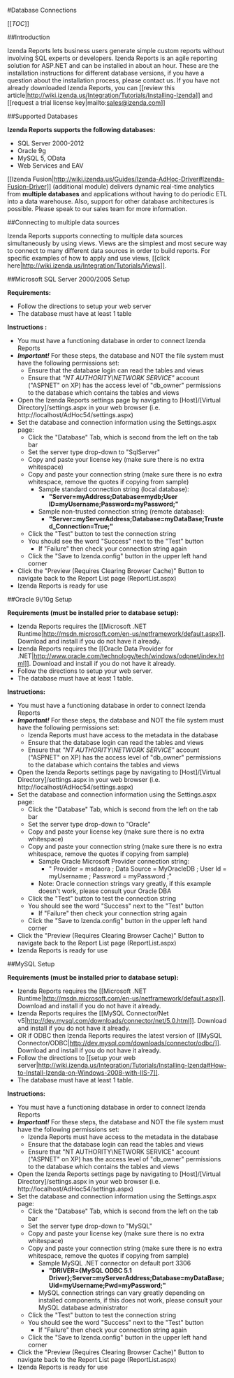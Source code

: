 #Database Connections

[[_TOC_]]

##Introduction

Izenda Reports lets business users generate simple custom reports without involving SQL experts or developers. Izenda Reports is an agile reporting solution for ASP.NET and can be installed in about an hour. These are the installation instructions for different database versions, if you have a question about the installation process, please contact us. If you have not already downloaded Izenda Reports, you can [[review this article|http://wiki.izenda.us/Integration/Tutorials/Installing-Izenda]] and [[request a trial license key|mailto:sales@izenda.com]]

##Supported Databases

**Izenda Reports supports the following databases:**

* SQL Server 2000-2012
* Oracle 9g
* MySQL 5, OData
* Web Services and EAV

[[Izenda Fusion|http://wiki.izenda.us/Guides/Izenda-AdHoc-Driver#Izenda-Fusion-Driver]] (additional module) delivers dynamic real-time analytics from **multiple databases** and applications without having to do periodic ETL into a data warehouse. Also, support for other database architectures is possible. Please speak to our sales team for more information.

##Connecting to multiple data sources

Izenda Reports supports connecting to multiple data sources simultaneously by using views. Views are the simplest and most secure way to connect to many different data sources in order to build reports. For specific examples of how to apply and use views, [[click here|http://wiki.izenda.us/Integration/Tutorials/Views]].

##Microsoft SQL Server 2000/2005 Setup

**Requirements:**

* Follow the directions to setup your web server
* The database must have at least 1 table

**Instructions :**

* You must have a functioning database in order to connect Izenda Reports
* _**Important!**_ For these steps, the database and NOT the file system must have the following permissions set:
  * Ensure that the database login can read the tables and views
  * Ensure that _"NT AUTHORITY\NETWORK SERVICE"_ account ("ASPNET" on XP) has the access level of "db_owner" permissions to the database which contains the tables and views
* Open the Izenda Reports settings page by navigating to [Host]/[Virtual Directory]/settings.aspx in your web browser (i.e. http://localhost/AdHoc54/settings.aspx)
* Set the database and connection information using the Settings.aspx page:
  * Click the "Database" Tab, which is second from the left on the tab bar
  * Set the server type drop-down to "SqlServer"
  * Copy and paste your license key (make sure there is no extra whitespace)
  * Copy and paste your connection string (make sure there is no extra whitespace, remove the quotes if copying from sample)
    * Sample standard connection string (local database):
      * **"Server=myAddress;Database=mydb;User ID=myUsername;Password=myPassword;"**
    * Sample non-trusted connection string (remote database):
      * **"Server=myServerAddress;Database=myDataBase;Trusted_Connection=True;"**
  * Click the "Test" button to test the connection string
  * You should see the word "Success" next to the "Test" button
    * If "Failure" then check your connection string again
  * Click the "Save to Izenda.config" button in the upper left hand corner
* Click the "Preview (Requires Clearing Browser Cache)" Button to navigate back to the Report List page (ReportList.aspx)
* Izenda Reports is ready for use

##Oracle 9i/10g Setup

**Requirements (must be installed prior to database setup):**

* Izenda Reports requires the [[Microsoft .NET Runtime|http://msdn.microsoft.com/en-us/netframework/default.aspx]]. Download and install if you do not have it already.
* Izenda Reports requires the [[Oracle Data Provider for .NET|http://www.oracle.com/technology/tech/windows/odpnet/index.html]]. Download and install if you do not have it already.
* Follow the directions to setup your web server.
* The database must have at least 1 table.

**Instructions:**

* You must have a functioning database in order to connect Izenda Reports
* _**Important!**_ For these steps, the database and NOT the file system must have the following permissions set:
  * Izenda Reports must have access to the metadata in the database
  * Ensure that the database login can read the tables and views
  * Ensure that _"NT AUTHORITY\NETWORK SERVICE"_ account ("ASPNET" on XP) has the access level of "db_owner" permissions to the database which contains the tables and views
* Open the Izenda Reports settings page by navigating to [Host]/[Virtual Directory]/settings.aspx in your web browser (i.e. http://localhost/AdHoc54/settings.aspx)
* Set the database and connection information using the Settings.aspx page:
  * Click the "Database" Tab, which is second from the left on the tab bar
  * Set the server type drop-down to "Oracle"
  * Copy and paste your license key (make sure there is no extra whitespace)
  * Copy and paste your connection string (make sure there is no extra whitespace, remove the quotes if copying from sample)
    * Sample Oracle Microsoft Provider connection string:
      * " Provider = msdaora ; Data Source = MyOracleDB ; User Id = myUsername ; Password = myPassword ;"
    * Note: Oracle connection strings vary greatly, if this example doesn't work, please consult your Oracle DBA
  * Click the "Test" button to test the connection string
  * You should see the word "Success" next to the "Test" button
    * If "Failure" then check your connection string again
  * Click the "Save to Izenda.config" button in the upper left hand corner
* Click the "Preview (Requires Clearing Browser Cache)" Button to navigate back to the Report List page (ReportList.aspx)
* Izenda Reports is ready for use

##MySQL Setup

**Requirements (must be installed prior to database setup):**

* Izenda Reports requires the [[Microsoft .NET Runtime|http://msdn.microsoft.com/en-us/netframework/default.aspx]]. Download and install if you do not have it already.
* Izenda Reports requires the [[MySQL Connector/Net v5|http://dev.mysql.com/downloads/connector/net/5.0.html]]. Download and install if you do not have it already.
* OR if ODBC then Izenda Reports requires the latest version of [[MySQL Connector/ODBC|http://dev.mysql.com/downloads/connector/odbc/]]. Download and install if you do not have it already.
* Follow the directions to [[setup your web server|http://wiki.izenda.us/Integration/Tutorials/Installing-Izenda#How-to-Install-Izenda-on-Windows-2008-with-IIS-7]].
* The database must have at least 1 table.

**Instructions:**

* You must have a functioning database in order to connect Izenda Reports
* _**Important!**_ For these steps, the database and NOT the file system must have the following permissions set:
  * Izenda Reports must have access to the metadata in the database
  * Ensure that the database login can read the tables and views
  * Ensure that "NT AUTHORITY\NETWORK SERVICE" account ("ASPNET" on XP) has the access level of "db_owner" permissions to the database which contains the tables and views
* Open the Izenda Reports settings page by navigating to [Host]/[Virtual Directory]/settings.aspx in your web browser (i.e. http://localhost/AdHoc54/settings.aspx)
* Set the database and connection information using the Settings.aspx page:
  * Click the "Database" Tab, which is second from the left on the tab bar
  * Set the server type drop-down to "MySQL"
  * Copy and paste your license key (make sure there is no extra whitespace)
  * Copy and paste your connection string (make sure there is no extra whitespace, remove the quotes if copying from sample)
    * Sample MySQL .NET connector on default port 3306
      * **"DRIVER={MySQL ODBC 5.1 Driver};Server=myServerAddress;Database=myDataBase;Uid=myUsername;Pwd=myPassword;"**
    * MySQL connection strings can vary greatly depending on installed components, if this does not work, please consult your MySQL database administrator
  * Click the "Test" button to test the connection string
  * You should see the word "Success" next to the "Test" button
    * If "Failure" then check your connection string again
  * Click the "Save to Izenda.config" button in the upper left hand corner
* Click the "Preview (Requires Clearing Browser Cache)" Button to navigate back to the Report List page (ReportList.aspx)
* Izenda Reports is ready for use